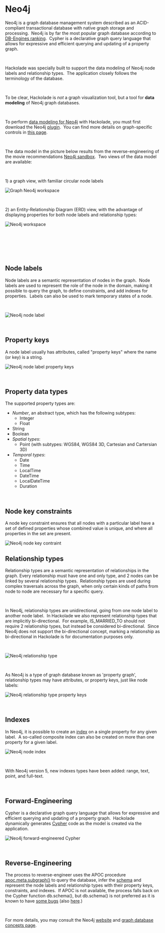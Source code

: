 # Neo4j

Neo4j is a graph database management system described as an ACID-compliant transactional database with native graph storage and processing.&nbsp; Neo4j is by far the most popular graph database according to [DB-Engines ranking](<https://db-engines.com/en/ranking/graph%20dbms> "target=\"\_blank\"").&nbsp; Cypher is a declarative graph query language that allows for expressive and efficient querying and updating of a property graph.

&nbsp;

Hackolade was specially built to support the data modeling of Neo4j node labels and relationship types.&nbsp; The application closely follows the terminology of the database.

&nbsp;

To be clear, Hackolade is *not* a graph visualization tool, but a tool for **data modeling** of Neo4j graph databases. &nbsp;

&nbsp;

To perform [data modeling for Neo4j](<https://hackolade.com/nosqldb/neo4j-data-modeling.html> "target=\"\_blank\"") with Hackolade, you must first download the Neo4j [plugin](<DownloadadditionalDBtargetplugin.md>).&nbsp; You can find more details on graph-specific controls in [this page](<Graphshapes.md>).

&nbsp;

The data model in the picture below results from the reverse-engineering of the movie recommendations [Neo4j sandbox](<https://neo4j.com/sandbox-v2/> "target=\"\_blank\"").&nbsp; Two views of the data model are available:

&nbsp;

&#49;) a graph view, with familiar circular node labels

![Graph Neo4j workspace](<lib/Graph%20Neo4j%20workspace.png>)

&nbsp;

&#50;) an Entity-Relationship Diagram (ERD) view, with the advantage of displaying properties for both node labels and relationship types:

![Neo4j workspace](<lib/Neo4j%20workspace.png>)

&nbsp;

&nbsp;

&nbsp;

## Node labels

Node labels are a semantic representation of nodes in the graph.&nbsp; Node labels are used to represent the role of the node in the domain, making it possible to query the graph, to define constraints, and add indexes for properties.&nbsp; Labels can also be used to mark temporary states of a node.&nbsp;

&nbsp;

![Neo4j node label](<lib/Neo4j%20node%20label.png>)

&nbsp;

## Property keys

A node label usually has attributes, called "property keys" where the name (or key) is a string.

![Neo4j node label property keys](<lib/Neo4j%20node%20label%20property%20keys.png>)

&nbsp;

## Property data types

The supported property types are:

* *Number*, an abstract type, which has the following subtypes:
  * Integer
  * Float
* String
* Boolean
* *Spatial types*:
  * Point (with subtypes: WGS84, WGS84 3D, Cartesian and Cartersian 3D)
* *Temporal types*:
  * Date
  * Time
  * LocalTime
  * DateTime
  * LocalDateTime
  * Duration

&nbsp;

## Node key constraints

A node key constraint ensures that all nodes with a particular label have a set of defined properties whose combined value is unique, and where all properties in the set are present.

![Neo4j node key contraint](<lib/Neo4j%20node%20key%20contraint.png>)

## Relationship types

Relationship types are a semantic representation of relationships in the graph. Every relationship must have one and only type, and 2 nodes can be linked by several relationship types.&nbsp; Relationship types are used during complex traversals across the graph, when only certain kinds of paths from node to node are necessary for a specific query.

&nbsp;

In Neo4j, relationship types are unidirectional, going from one node label to another node label.&nbsp; In Hackolade we also represent relationship types that are implicitly bi-directional.&nbsp; For example, IS\_MARRIED\_TO should not require 2 relationship types, but instead be considered bi-directional.&nbsp; Since Neo4j does not support the bi-directional concept, marking a relationship as bi-directional in Hackolade is for documentation purposes only.&nbsp;

&nbsp;

![Neo4j relationship type](<lib/Neo4j%20relationship%20type.png>)

&nbsp;

As Neo4j is a type of graph database known as 'property graph', relationship types may have attributes, or property keys, just like node labels:

![Neo4j relationship type property keys](<lib/Neo4j%20relationship%20type%20property%20keys.png>)

&nbsp;

## Indexes

In Neo4j, it is possible to create an [index](<https://neo4j.com/docs/developer-manual/current/cypher/schema/index/> "target=\"\_blank\"") on a single property for any given label.&nbsp; A so-called composite index can also be created on more than one property for a given label.

![Neo4j node index](<lib/Neo4j%20node%20index.png>)

&nbsp;

With Neo4j version 5, new indexes types have been added: range, text, point, and full-text.

&nbsp;

## Forward-Engineering

Cypher is a declarative graph query language that allows for expressive and efficient querying and updating of a property graph.&nbsp; Hackolade dynamically generates [Cypher](<https://neo4j.com/developer/cypher/> "target=\"\_blank\"") code as the model is created via the application.

![Neo4j forward-engineered Cypher](<lib/Neo4j%20forward-engineered%20Cypher.png>)

&nbsp;

## Reverse-Engineering

The process to reverse-engineer uses the APOC procedure [apoc.meta.subgraph()](<http://neo4j-contrib.github.io/neo4j-apoc-procedures/3.5/schema/meta-graph/> "target=\"\_blank\"") to query the database, infer the [schema](<https://neo4j.com/docs/developer-manual/current/cypher/schema/> "target=\"\_blank\"") and represent the node labels and relationship types with their property keys, constraints, and indexes.&nbsp; If APOC is not available, the process falls back on the Cypher function db.schema(), but db.schema() is not preferred as it is known to have [some bugs](<https://github.com/neo4j/neo4j/issues/9726> "target=\"\_blank\"") (also [here](<https://github.com/opencypher/morpheus/issues/666> "target=\"\_blank\"").)

&nbsp;

For more details, you may consult the Neo4j [website](<https://neo4j.com/> "target=\"\_blank\"") and [graph database concepts page](<https://neo4j.com/docs/developer-manual/current/introduction/graphdb-concepts/> "target=\"\_blank\"").

